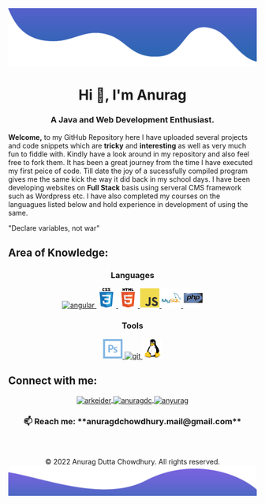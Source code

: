 <img src="img/top.png">
    <!-- About Me section start -->
    <div>
        <h1 align="center">Hi 👋, I'm Anurag</h1>
        <h3 align="center">A Java and Web Development Enthusiast.</h3>
        <p>
            <b>Welcome,</b> to my GitHub Repository here I have uploaded several projects and code snippets which are <b>tricky</b> and <b>interesting</b> as well as very much fun to fiddle with. Kindly have a look around in my repository and also feel free to fork them. It has been a great journey from the time I have executed my first peice of code. Till date the joy of a sucessfully compiled program gives me the same kick the way it did back in my school days. I have been developing websites on <b>Full Stack</b> basis using serveral CMS framework such as Wordpress etc. I have also completed my courses on the languagues listed below and hold experience in development of using the same.
        </p>
        <p class="quote">"Declare variables, not war"</p>
    </div>
    <!-- About Me section end -->
    
<!-- My Skills section start -->
<div>
<h2><span>Area of Knowledge:</span></h2>
<h3 align="center">Languages</h3>
<p align="center"> 
    <a href="https://angular.io" target="_blank"> 
        <img src="https://angular.io/assets/images/logos/angular/angular.svg" alt="angular" width="40" height="40"/> </a> 
    <a href="https://www.w3schools.com/css/" target="_blank"> 
        <img src="https://raw.githubusercontent.com/devicons/devicon/master/icons/css3/css3-original-wordmark.svg" alt="css3" width="40" height="40"/> </a> 
    <a href="https://www.w3.org/html/" target="_blank"> 
        <img src="https://raw.githubusercontent.com/devicons/devicon/master/icons/html5/html5-original-wordmark.svg" alt="html5" width="40" height="40"/> </a> 
    <a href="https://developer.mozilla.org/en-US/docs/Web/JavaScript" target="_blank"> 
        <img src="https://raw.githubusercontent.com/devicons/devicon/master/icons/javascript/javascript-original.svg" alt="javascript" width="40" height="40"/> </a>  
    <a href="https://www.mysql.com/" target="_blank"> 
        <img src="https://raw.githubusercontent.com/devicons/devicon/master/icons/mysql/mysql-original-wordmark.svg" alt="mysql" width="40" height="40"/> </a> 
    <a href="https://www.php.net" target="_blank"> 
        <img src="https://raw.githubusercontent.com/devicons/devicon/master/icons/php/php-original.svg" alt="php" width="40" height="40"/> </a> 
</p>

<h3 align="center">Tools</h3>
<p align="center">
    <a href="https://www.photoshop.com/en" target="_blank"> 
        <img src="https://raw.githubusercontent.com/devicons/devicon/master/icons/photoshop/photoshop-line.svg" alt="photoshop" width="40" height="40"/> </a>
<a href="https://git-scm.com/" target="_blank"> 
    <img src="https://www.vectorlogo.zone/logos/git-scm/git-scm-icon.svg" alt="git" width="40" height="40"/> </a>
<a href="https://www.linux.org/" target="_blank"> 
    <img src="https://raw.githubusercontent.com/devicons/devicon/master/icons/linux/linux-original.svg" alt="linux" width="40" height="40"/> </a>
</p>

</div>
<!-- My Skills section end -->
    
<!-- Contacts section start -->
<div class="section" id="contacts">
        <h2><span>Connect with me:</span></h2>
        <div align="center">
            <a href="https://twitter.com/arkeider" target="blank">
                <img align="center" src="https://raw.githubusercontent.com/rahuldkjain/github-profile-readme-generator/master/src/images/icons/Social/twitter.svg" alt="arkeider" height="30" width="40" />
            </a>
            <a href="https://linkedin.com/in/anuragdc" target="blank">
                <img align="center" src="https://raw.githubusercontent.com/rahuldkjain/github-profile-readme-generator/master/src/images/icons/Social/linked-in-alt.svg" alt="anuragdc" height="30" width="40" />
            </a>
            <a href="https://fb.com/anyurag" target="blank">
                <img align="center" src="https://raw.githubusercontent.com/rahuldkjain/github-profile-readme-generator/master/src/images/icons/Social/facebook.svg" alt="anyurag" height="30" width="40" />
            </a>
<br>
<div><h3>📫 Reach me: <strong>**anuragdchowdhury.mail@gmail.com**</strong><h3></div>
</div>
</div>
<!-- Contacts section end -->
    <br>
    <br>
<div align="center">
        &copy; 2022 Anurag Dutta Chowdhury. All rights reserved.
    </div>
    <img src="img/bottom.png">

